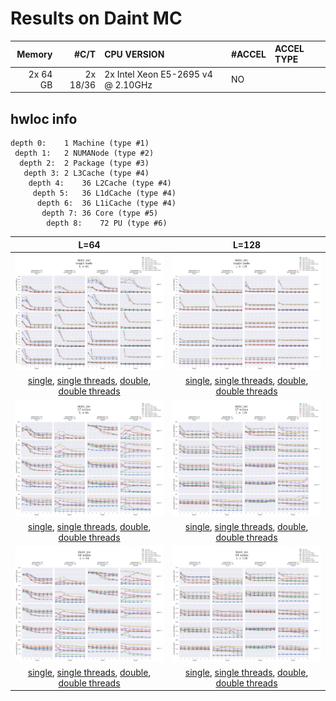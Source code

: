 # Results on Daint MC

|Memory   |#C/T     |CPU VERSION                        | #ACCEL  |ACCEL TYPE|
|--------:|--------:|:----------------------------------|:--------|:---------|
|2x 64 GB |2x 18/36 |2x Intel Xeon E5-2695 v4 @ 2.10GHz |NO       |          |

## hwloc info

    depth 0:	1 Machine (type #1)
     depth 1:	2 NUMANode (type #2)
      depth 2:	2 Package (type #3)
       depth 3:	2 L3Cache (type #4)
        depth 4:	36 L2Cache (type #4)
         depth 5:	36 L1dCache (type #4)
          depth 6:	36 L1iCache (type #4)
           depth 7:	36 Core (type #5)
            depth 8:	72 PU (type #6)




<!--
<img src="daint_mc_001_64.png" width="480"/> <img src="daint_mc_001_128.png" width="480"/>

<img src="daint_mc_027_64.png" width="480"/> <img src="daint_mc_027_128.png" width="480"/>

<img src="daint_mc_064_64.png" width="480"/> <img src="daint_mc_064_128.png" width="480"/>
-->

L=64 | L=128
:---:|:----:
![](daint_mc_0001_064.png) | ![](daint_mc_0001_128.png)
[single](daint_mc_0001_064_float.md), [single threads](daint_mc_0001_064_float_threads.md), [double](daint_mc_0001_064_double.md), [double threads](daint_mc_0001_064_double_threads.md) | [single](daint_mc_0001_128_float.md), [single threads](daint_mc_0001_128_float_threads.md), [double](daint_mc_0001_128_double.md), [double threads](daint_mc_0001_128_double_threads.md)
![](daint_mc_0027_064.png) | ![](daint_mc_0027_128.png)
[single](daint_mc_0027_064_float.md), [single threads](daint_mc_0027_064_float_threads.md), [double](daint_mc_0027_064_double.md), [double threads](daint_mc_0027_064_double_threads.md) | [single](daint_mc_0027_128_float.md), [single threads](daint_mc_0027_128_float_threads.md), [double](daint_mc_0027_128_double.md), [double threads](daint_mc_0027_128_double_threads.md)
![](daint_mc_0064_064.png) | ![](daint_mc_0064_128.png)
[single](daint_mc_0064_064_float.md), [single threads](daint_mc_0064_064_float_threads.md), [double](daint_mc_0064_064_double.md), [double threads](daint_mc_0064_064_double_threads.md) | [single](daint_mc_0064_128_float.md), [single threads](daint_mc_0064_128_float_threads.md), [double](daint_mc_0064_128_double.md), [double threads](daint_mc_0064_128_double_threads.md)


